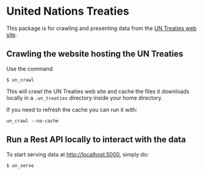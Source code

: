 # United Nations Treaties

This package is for crawling and presenting data from the [UN Treaties web site](https://treaties.un.org/).


## Crawling the website hosting the UN Treaties

Use the command

```shell
$ un_crawl
```

This will crawl the UN Treaties web site and cache the files it downloads
locally in a `.un_treaties` directory inside your home directory.

If you need to refresh the cache you can run it with:

`un_crawl --no-cache`


## Run a Rest API locally to interact with the data

To start serving data at [http://localhost:5000](http://localhost:5000), simply do:

```shell
$ un_serve
```

